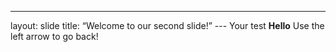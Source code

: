
 ---
layout: slide
title: “Welcome to our second slide!” ---
Your test **Hello**
Use the left arrow to go back!
